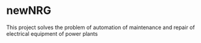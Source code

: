 # newNRG
This project solves the problem of automation of maintenance and repair of electrical equipment of power plants

